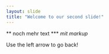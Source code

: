```yaml
---
layout: slide
title: "Welcome to our second slide!"
---
```

** noch mehr text ***
*mit markup*

Use the left arrow to go back!
